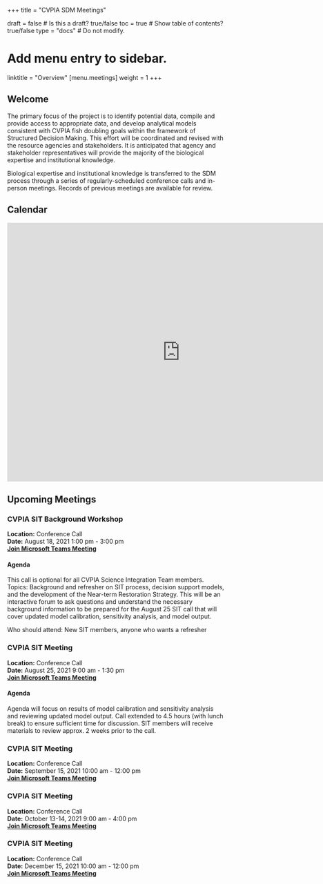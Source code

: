 +++
title = "CVPIA SDM Meetings"

draft = false  # Is this a draft? true/false
toc = true  # Show table of contents? true/false
type = "docs"  # Do not modify.

# Add menu entry to sidebar.
linktitle = "Overview"
[menu.meetings]
weight = 1 
+++

## Welcome

The primary focus of the project is to identify potential data, compile and provide access to appropriate data, and develop analytical models consistent with CVPIA fish doubling goals within the framework of Structured Decision Making. This effort will be coordinated and revised with the resource agencies and stakeholders. It is anticipated that agency and stakeholder representatives will provide the majority of the biological expertise and institutional knowledge.

Biological expertise and institutional knowledge is transferred to the SDM process through a series of regularly-scheduled conference calls and in-person meetings. Records of previous meetings are available for review. 
## Calendar 

<iframe src="https://calendar.google.com/calendar/embed?showTitle=0&amp;height=600&amp;wkst=1&amp;bgcolor=%23ffffff&amp;src=cvpiadsm%40gmail.com&amp;color=%231B887A&amp;ctz=America%2FLos_Angeles" style="border-width:0" width="800" height="600" frameborder="0" scrolling="no"></iframe>


## Upcoming Meetings
### CVPIA SIT Background Workshop       
**Location:** Conference Call           
**Date:** August 18, 2021 1:00 pm - 3:00 pm                               
**[Join Microsoft Teams Meeting](https://teams.microsoft.com/l/meetup-join/19%3ameeting_MzQxYWRkMmUtZDhhNy00NGM1LWI1ZjYtZjBkNDJiMDcxMTQ4%40thread.v2/0?context=%7b%22Tid%22%3a%220693b5ba-4b18-4d7b-9341-f32f400a5494%22%2c%22Oid%22%3a%2221fd3330-a882-41c0-8548-dfb3ce078083%22%7d    )**      

#### Agenda     
This call is optional for all CVPIA Science Integration Team members. Topics: Background and refresher on SIT process, decision support models, and the development of the Near-term Restoration Strategy. This will be an interactive forum to ask questions and understand the necessary background information to be prepared for the August 25 SIT call that will cover updated model calibration, sensitivity analysis, and model output.

Who should attend: New SIT members, anyone who wants a refresher
      

### CVPIA SIT Meeting                      
**Location:** Conference Call        
**Date:** August 25, 2021 9:00 am - 1:30 pm  
**[Join Microsoft Teams Meeting](https://teams.microsoft.com/l/meetup-join/19%3ameeting_NDhhNDAyZmEtZmMwMS00ODRjLTg3ZDQtMmNkODMzZmIzNTAz%40thread.v2/0?context=%7b%22Tid%22%3a%220693b5ba-4b18-4d7b-9341-f32f400a5494%22%2c%22Oid%22%3a%2221fd3330-a882-41c0-8548-dfb3ce078083%22%7d    )**   

#### Agenda      
Agenda will focus on results of model calibration and sensitivity analysis and reviewing updated model output. Call extended to 4.5 hours (with lunch break) to ensure sufficient time for discussion. SIT members will receive materials to review approx. 2 weeks prior to the call.

### CVPIA SIT Meeting                 
**Location:** Conference Call    
**Date:** September 15, 2021 10:00 am - 12:00 pm               
**[Join Microsoft Teams Meeting](https://teams.microsoft.com/l/meetup-join/19%3ameeting_NTMyYzJkZTItYWQ2Ni00MTVhLTllYzgtNTdlYmZhZDY3ZDcz%40thread.v2/0?context=%7b%22Tid%22%3a%220693b5ba-4b18-4d7b-9341-f32f400a5494%22%2c%22Oid%22%3a%2221fd3330-a882-41c0-8548-dfb3ce078083%22%7d    )**          


### CVPIA SIT Meeting       
**Location:** Conference Call    
**Date:** October 13-14, 2021 9:00 am - 4:00 pm               
**[Join Microsoft Teams Meeting](https://teams.microsoft.com/l/meetup-join/19%3ameeting_Mjk5ZWJkYjItYTQzNC00YTc3LTk1NmYtMDcyM2JiODQ2NDc0%40thread.v2/0?context=%7b%22Tid%22%3a%220693b5ba-4b18-4d7b-9341-f32f400a5494%22%2c%22Oid%22%3a%2221fd3330-a882-41c0-8548-dfb3ce078083%22%7d    )**          


### CVPIA SIT Meeting       
**Location:** Conference Call    
**Date:** December 15, 2021 10:00 am - 12:00 pm               
**[Join Microsoft Teams Meeting](https://teams.microsoft.com/l/meetup-join/19%3ameeting_NWM4NmMxYmEtYzY1My00ODFhLWJmMzAtNGI1YjRmMGNmNzk1%40thread.v2/0?context=%7b%22Tid%22%3a%220693b5ba-4b18-4d7b-9341-f32f400a5494%22%2c%22Oid%22%3a%2221fd3330-a882-41c0-8548-dfb3ce078083%22%7d    )**          